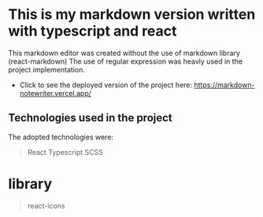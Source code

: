 # This is my markdown version written with typescript and react 

This markdown editor was created without the use of markdown library (react-markdown) 
The use of regular expression was heavly used in the project implementation.

- Click to see the deployed version of the project here: https://markdown-notewriter.vercel.app/

## Technologies used in the project
The adopted technologies were:
> React
> Typescript
> SCSS

# library
> react-icons
